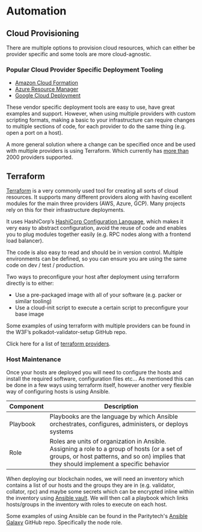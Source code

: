 # Automation

## Cloud Provisioning

There are multiple options to provision cloud resources, which can either be provider specific and some tools are more cloud-agnostic.

### Popular Cloud Provider Specific Deployment Tooling

- [Amazon Cloud Formation](https://aws.amazon.com/cloudformation/)
- [Azure Resource Manager](https://docs.microsoft.com/en-us/azure/azure-resource-manager/management/overview)
- [Google Cloud Deployment](https://cloud.google.com/deployment-manager/docs)

These vendor specific deployment tools are easy to use, have great examples and support. However, when using multiple providers with custom scripting formats, making a basic to your infrastructure can require changes to multiple sections of code, for each provider to do the same thing (e.g. open a port on a host).

A more general solution where a change can be specified once and be used with multiple providers is using Terraform. Which currently has [more than](https://registry.terraform.io/browse/providers) 2000 providers supported.

## Terraform

[Terraform](https://www.terraform.io/) is a very commonly used tool for creating all sorts of cloud resources. It supports many different providers along with having excellent modules for the main three providers (AWS, Azure, GCP). Many projects rely on this for their infrastructure deployments.

It uses HashiCorp’s [HashiCorp Configuration Language](https://www.terraform.io/language), which makes it very easy to abstract configuration, avoid the reuse of code and enables you to plug modules together easily (e.g. RPC nodes along with a frontend load balancer).

The code is also easy to read and should be in version control. Multiple environments can be defined, so you can ensure you are using the same code on dev / test / production.

Two ways to preconfigure your host after deployment using terraform directly is to either:

- Use a pre-packaged image with all of your software (e.g. packer or similar tooling)
- Use a cloud-init script to execute a certain script to preconfigure your base image

Some examples of using terraform with multiple providers can be found in the W3F’s polkadot-validator-setup GitHub repo.

Click here for a list of [terraform providers](https://registry.terraform.io/browse/providers).

### Host Maintenance

Once your hosts are deployed you will need to configure the hosts and install the required software, configuration files etc… As mentioned this can be done in a few ways using terraform itself, however another very flexible way of configuring hosts is using Ansible.

| Component | Description                                                                                                                                                                                |
| --------- | ------------------------------------------------------------------------------------------------------------------------------------------------------------------------------------------ |
| Playbook  | Playbooks are the language by which Ansible orchestrates, configures, administers, or deploys systems                                                                                      |
| Role      | Roles are units of organization in Ansible. Assigning a role to a group of hosts (or a set of groups, or host patterns, and so on) implies that they should implement a specific behavior |

When deploying our blockchain nodes, we will need an inventory which contains a list of our hosts and the groups they are in (e.g. validator, collator, rpc) and maybe some secrets which can be encrypted inline within the inventory using [Ansible vault](https://docs.ansible.com/ansible/latest/user_guide/vault.html). We will then call a playbook which links hosts/groups in the inventory with roles to execute on each host.

Some examples of using Ansible can be found in the Paritytech's [Ansible Galaxy](https://github.com/paritytech/ansible-galaxy) GitHub repo. Specifically the node role.
